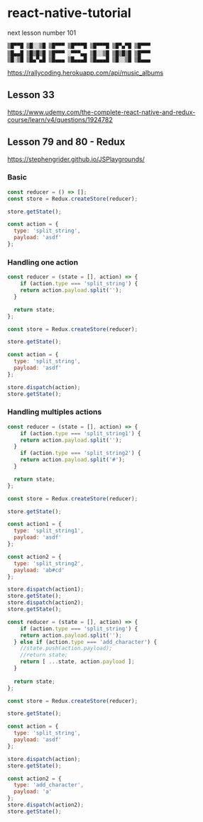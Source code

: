 # react-native-tutorial

next lesson number 101

```
▒█▀▀█ ▒█░░▒█ ▒█▀▀▀ ▒█▀▀▀█ ▒█▀▀▀█ ▒█▀▄▀█ ▒█▀▀▀ 
▒█▄▄█ ▒█▒█▒█ ▒█▀▀▀ ░▀▀▀▄▄ ▒█░░▒█ ▒█▒█▒█ ▒█▀▀▀ 　
▒█░▒█ ▒█▄▀▄█ ▒█▄▄▄ ▒█▄▄▄█ ▒█▄▄▄█ ▒█░░▒█ ▒█▄▄▄ 
```

https://rallycoding.herokuapp.com/api/music_albums

## Lesson 33
https://www.udemy.com/the-complete-react-native-and-redux-course/learn/v4/questions/1924782

## Lesson 79 and 80 - Redux
https://stephengrider.github.io/JSPlaygrounds/

### Basic
```javascript
const reducer = () => [];
const store = Redux.createStore(reducer);

store.getState();

const action = { 
  type: 'split_string',
  payload: 'asdf'
};
```

### Handling one action
```javascript
const reducer = (state = [], action) => {
	if (action.type === 'split_string') {
  	return action.payload.split('');
  }

  return state;
};

const store = Redux.createStore(reducer);

store.getState();

const action = { 
  type: 'split_string',
  payload: 'asdf'
};

store.dispatch(action);
store.getState();
```

### Handling multiples actions
```javascript
const reducer = (state = [], action) => {
	if (action.type === 'split_string1') {
  	return action.payload.split('');
  }
	if (action.type === 'split_string2') {
  	return action.payload.split('#');
  }

  return state;
};

const store = Redux.createStore(reducer);

store.getState();

const action1 = { 
  type: 'split_string1',
  payload: 'asdf'
};

const action2 = { 
  type: 'split_string2',
  payload: 'ab#cd'
};

store.dispatch(action1);
store.getState();
store.dispatch(action2);
store.getState();
```

```javascript
const reducer = (state = [], action) => {
	if (action.type === 'split_string') {
  	return action.payload.split('');
  } else if (action.type === 'add_character') {
    //state.push(action.payload);
    //return state;
    return [ ...state, action.payload ];
  }
    
  return state;
};

const store = Redux.createStore(reducer);

store.getState();

const action = { 
  type: 'split_string',
  payload: 'asdf'
};

store.dispatch(action);
store.getState();

const action2 = { 
  type: 'add_character',
  payload: 'a'
};
store.dispatch(action2);
store.getState();
```